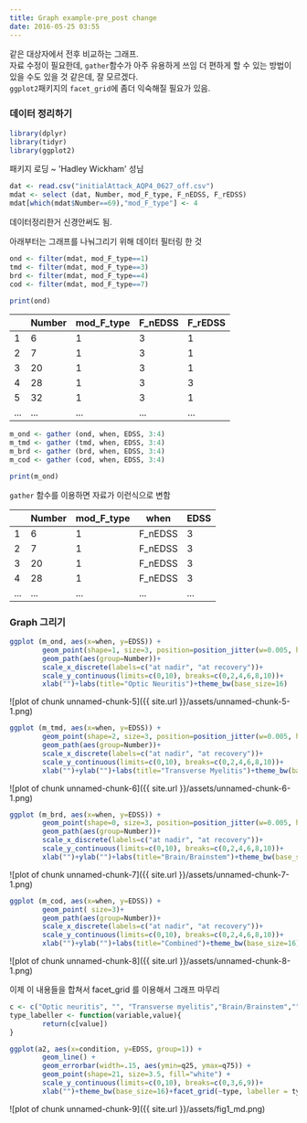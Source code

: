 ```yaml
---
title: Graph example-pre_post change
date: 2016-05-25 03:55 
---
```


같은 대상자에서 전후 비교하는 그래프.   
자료 수정이 필요한데, `gather`함수가 아주 유용하게 쓰임
더 편하게 할 수 있는 방법이 있을 수도 있을 것 같은데, 잘 모르겠다.   
`ggplot2`패키지의 `facet_grid`에 좀더 익숙해질 필요가 있음. 


### **데이터 정리하기**

```r
library(dplyr)
library(tidyr)
library(ggplot2)
```
 패키지 로딩 ~  'Hadley Wickham' 성님 

```r
dat <- read.csv("initialAttack_AQP4_0627_off.csv")
mdat <- select (dat, Number, mod_F_type, F_nEDSS, F_rEDSS)
mdat[which(mdat$Number==69),"mod_F_type"] <- 4
```
데이터정리한거 신경안써도 됨.  

아래부터는 그래프를 나눠그리기 위해 데이터 필터링 한 것

```r
ond <- filter(mdat, mod_F_type==1)
tmd <- filter(mdat, mod_F_type==3)
brd <- filter(mdat, mod_F_type==4)
cod <- filter(mdat, mod_F_type==7)
```

```r
print(ond)
```

|   |Number|mod_F_type|F_nEDSS|F_rEDSS|
|---|------|----------|-------|-------|
|1  |     6|         1|      3|      1|
|2  |     7|         1|      3|      1|
|3  |    20|         1|      3|      1|
|4  |    28|         1|      3|      3|
|5  |    32|         1|      3|      1|
|...|...   |...       |...    |...    |



```r
m_ond <- gather (ond, when, EDSS, 3:4)
m_tmd <- gather (tmd, when, EDSS, 3:4)
m_brd <- gather (brd, when, EDSS, 3:4)
m_cod <- gather (cod, when, EDSS, 3:4)
```

```r
print(m_ond)
```
`gather` 함수를 이용하면 자료가 이런식으로 변함


|   |Number|mod_F_type|when   |EDSS|   
|---|------|----------|-------|----|   
|1  |     6|         1|F_nEDSS|   3|
|2  |     7|         1|F_nEDSS|   3|
|3  |    20|         1|F_nEDSS|   3|
|4  |    28|         1|F_nEDSS|   3|
|...|...   |...       |...    |... |
   
   


### **Graph 그리기** 

```r
ggplot (m_ond, aes(x=when, y=EDSS)) +
        geom_point(shape=1, size=3, position=position_jitter(w=0.005, h=0))+
        geom_path(aes(group=Number))+
        scale_x_discrete(labels=c("at nadir", "at recovery"))+
        scale_y_continuous(limits=c(0,10), breaks=c(0,2,4,6,8,10))+
        xlab("")+labs(title="Optic Neuritis")+theme_bw(base_size=16)
```

![plot of chunk unnamed-chunk-5]({{ site.url }}/assets/unnamed-chunk-5-1.png)

```r
ggplot (m_tmd, aes(x=when, y=EDSS)) +
        geom_point(shape=2, size=3, position=position_jitter(w=0.005, h=0))+
        geom_path(aes(group=Number))+
        scale_x_discrete(labels=c("at nadir", "at recovery"))+
        scale_y_continuous(limits=c(0,10), breaks=c(0,2,4,6,8,10))+
        xlab("")+ylab("")+labs(title="Transverse Myelitis")+theme_bw(base_size=16)
```

![plot of chunk unnamed-chunk-6]({{ site.url }}/assets/unnamed-chunk-6-1.png)

```r
ggplot (m_brd, aes(x=when, y=EDSS)) +
        geom_point(shape=0, size=3, position=position_jitter(w=0.005, h=0))+
        geom_path(aes(group=Number))+
        scale_x_discrete(labels=c("at nadir", "at recovery"))+
        scale_y_continuous(limits=c(0,10), breaks=c(0,2,4,6,8,10))+
        xlab("")+ylab("")+labs(title="Brain/Brainstem")+theme_bw(base_size=16)
```

![plot of chunk unnamed-chunk-7]({{ site.url }}/assets/unnamed-chunk-7-1.png)

```r
ggplot (m_cod, aes(x=when, y=EDSS)) +
        geom_point( size=3)+
        geom_path(aes(group=Number))+
        scale_x_discrete(labels=c("at nadir", "at recovery"))+
        scale_y_continuous(limits=c(0,10), breaks=c(0,2,4,6,8,10))+
        xlab("")+ylab("")+labs(title="Combined")+theme_bw(base_size=16)
```

![plot of chunk unnamed-chunk-8]({{ site.url }}/assets/unnamed-chunk-8-1.png)


이제 이 내용들을 합쳐서 facet_grid 를 이용해서 그래프 마무리

```r
c <- c("Optic neuritis", "", "Transverse myelitis","Brain/Brainstem","","","Combined")
type_labeller <- function(variable,value){
        return(c[value])
}

ggplot(a2, aes(x=condition, y=EDSS, group=1)) +
        geom_line() +
        geom_errorbar(width=.15, aes(ymin=q25, ymax=q75)) +
        geom_point(shape=21, size=3.5, fill="white") +
        scale_y_continuous(limits=c(0,10), breaks=c(0,3,6,9))+
        xlab("")+theme_bw(base_size=16)+facet_grid(~type, labeller = type_labeller)+theme(strip.text.x = element_text(size=16))
```

![plot of chunk unnamed-chunk-9]({{ site.url }}/assets/fig1_md.png)
